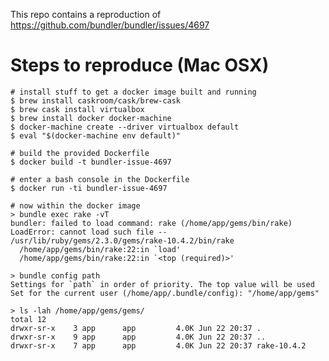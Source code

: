 This repo contains a reproduction of https://github.com/bundler/bundler/issues/4697

# Steps to reproduce (Mac OSX)

    # install stuff to get a docker image built and running
    $ brew install caskroom/cask/brew-cask
    $ brew cask install virtualbox
    $ brew install docker docker-machine
    $ docker-machine create --driver virtualbox default
    $ eval "$(docker-machine env default)"
    
    # build the provided Dockerfile
    $ docker build -t bundler-issue-4697
    
    # enter a bash console in the Dockerfile
    $ docker run -ti bundler-issue-4697
    
    # now within the docker image
    > bundle exec rake -vT
    bundler: failed to load command: rake (/home/app/gems/bin/rake)
    LoadError: cannot load such file -- /usr/lib/ruby/gems/2.3.0/gems/rake-10.4.2/bin/rake
      /home/app/gems/bin/rake:22:in `load'
      /home/app/gems/bin/rake:22:in `<top (required)>'
    
    > bundle config path
    Settings for `path` in order of priority. The top value will be used
    Set for the current user (/home/app/.bundle/config): "/home/app/gems"
    
    > ls -lah /home/app/gems/gems/
    total 12
    drwxr-sr-x    3 app      app         4.0K Jun 22 20:37 .
    drwxr-sr-x    9 app      app         4.0K Jun 22 20:37 ..
    drwxr-sr-x    7 app      app         4.0K Jun 22 20:37 rake-10.4.2

